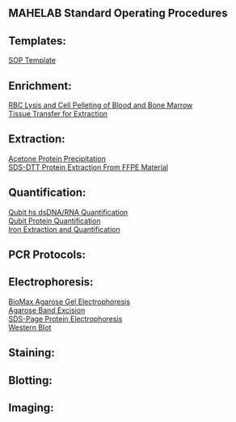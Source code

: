 ## MAHELAB Standard Operating Procedures

## Templates:

[SOP Template](sop_template.md)<br>

## Enrichment:
[RBC Lysis and Cell Pelleting of Blood and Bone Marrow](rbc_lysis_and_cell_pelleting_blood_and_marrow.md)<br>
[Tissue Transfer for Extraction](tissue_transfer_extraction.md)<br>

## Extraction:

[Acetone Protein Precipitation](acetone_protein_precipitation.md)<br>
[SDS-DTT Protein Extraction From FFPE Material](sds_dtt_protein_extraction_from_ffpe_material.md)<br>

## Quantification:

[Qubit hs dsDNA/RNA Quantification](qubit_hs_rna_dna_quantification.md)<br>
[Qubit Protein Quantification](qubit_protein_quantification.md)<br>
[Iron Extraction and Quantification](iron_extraction_quantification.md)<br>

## PCR Protocols:


## Electrophoresis:

[BioMax Agarose Gel Electrophoresis](biomax_agarose_gel_electrophoresis.md)<br>
[Agarose Band Excision](agarose_gel_band_excision.md)<br>
[SDS-Page Protein Electrophoresis](sds_page_protein_electrophoresis.md)<br>
[Western Blot](western_blot.md)<br>

## Staining:


## Blotting:


## Imaging:

